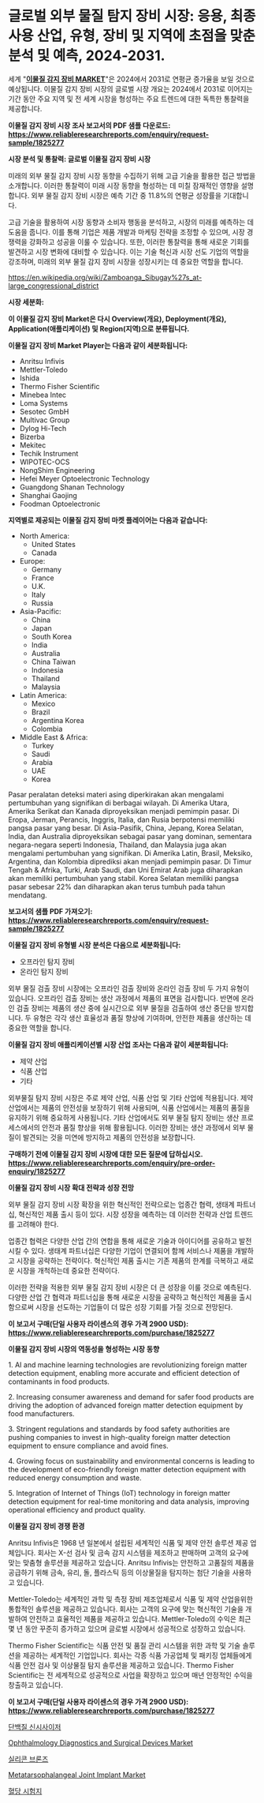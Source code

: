 <p><h1>글로벌 외부 물질 탐지 장비 시장: 응용, 최종 사용 산업, 유형, 장비 및 지역에 초점을 맞춘 분석 및 예측, 2024-2031.</h1></p><p>세계 "<strong><a href="https://www.reliableresearchreports.com/foreign-matter-detection-equipment-r1825277">이물질 감지 장비 MARKET</a></strong>"은 2024에서 2031로 연평균 증가율을 보일 것으로 예상됩니다. 이물질 감지 장비 시장의 글로벌 시장 개요는 2024에서 2031로 이어지는 기간 동안 주요 지역 및 전 세계 시장을 형성하는 주요 트렌드에 대한 독특한 통찰력을 제공합니다.</p>
<p><strong>이물질 감지 장비 시장 조사 보고서의 PDF 샘플 다운로드: <a href="https://www.reliableresearchreports.com/enquiry/request-sample/1825277">https://www.reliableresearchreports.com/enquiry/request-sample/1825277</a></strong></p>
<p><strong>시장 분석 및 통찰력: 글로벌 이물질 감지 장비 시장</strong></p>
<p><p>미래의 외부 물질 감지 장비 시장 동향을 수집하기 위해 고급 기술을 활용한 접근 방법을 소개합니다. 이러한 통찰력이 미래 시장 동향을 형성하는 데 미칠 잠재적인 영향을 설명합니다. 외부 물질 감지 장비 시장은 예측 기간 중 11.8%의 연평균 성장률을 기대합니다.</p><p>고급 기술을 활용하여 시장 동향과 소비자 행동을 분석하고, 시장의 미래를 예측하는 데 도움을 줍니다. 이를 통해 기업은 제품 개발과 마케팅 전략을 조정할 수 있으며, 시장 경쟁력을 강화하고 성공을 이룰 수 있습니다. 또한, 이러한 통찰력을 통해 새로운 기회를 발견하고 시장 변화에 대비할 수 있습니다. 이는 기술 혁신과 시장 선도 기업의 역할을 강조하며, 미래의 외부 물질 감지 장비 시장을 성장시키는 데 중요한 역할을 합니다.</p></p>
<p><a href="%7CAUTHORITHY_DOMAIN_URL%7C">https://en.wikipedia.org/wiki/Zamboanga_Sibugay%27s_at-large_congressional_district</a></p>
<p><strong>시장 세분화:</strong></p>
<p><strong>이 이물질 감지 장비 Market은 다시 Overview(개요), Deployment(개요), Application(애플리케이션) 및 Region(지역)으로 분류됩니다.</strong></p>
<p><strong>이물질 감지 장비 Market Player는 다음과 같이 세분화됩니다:</strong></p>
<p><ul><li>Anritsu Infivis</li><li>Mettler-Toledo</li><li>Ishida</li><li>Thermo Fisher Scientific</li><li>Minebea Intec</li><li>Loma Systems</li><li>Sesotec GmbH</li><li>Multivac Group</li><li>Dylog Hi-Tech</li><li>Bizerba</li><li>Mekitec</li><li>Techik Instrument</li><li>WIPOTEC-OCS</li><li>NongShim Engineering</li><li>Hefei Meyer Optoelectronic Technology</li><li>Guangdong Shanan Technology</li><li>Shanghai Gaojing</li><li>Foodman Optoelectronic</li></ul></p>
<p><strong>지역별로 제공되는 이물질 감지 장비 마켓 플레이어는 다음과 같습니다:</strong></p>
<p><ul>
    <li>
        North America:
        <ul>
            <li>United States</li>
            <li>Canada</li>
        </ul>
    </li>
    <li>
        Europe:
        <ul>
            <li>Germany</li>
            <li>France</li>
            <li>U.K.</li>
            <li>Italy</li>
            <li>Russia</li>
        </ul>
    </li>
    <li>
        Asia-Pacific:
        <ul>
            <li>China</li>
            <li>Japan</li>
            <li>South Korea</li>
            <li>India</li>
            <li>Australia</li>
            <li>China Taiwan</li>
            <li>Indonesia</li>
            <li>Thailand</li>
            <li>Malaysia</li>
        </ul>
    </li>
    <li>
        Latin America:
        <ul>
            <li>Mexico</li>
            <li>Brazil</li>
            <li>Argentina Korea</li>
            <li>Colombia</li>
        </ul>
    </li>
    <li>
        Middle East & Africa:
        <ul>
            <li>Turkey</li>
            <li>Saudi</li>
            <li>Arabia</li>
            <li>UAE</li>
            <li>Korea</li>
        </ul>
    </li>
    </ul></p>
<p><p>Pasar peralatan deteksi materi asing diperkirakan akan mengalami pertumbuhan yang signifikan di berbagai wilayah. Di Amerika Utara, Amerika Serikat dan Kanada diproyeksikan menjadi pemimpin pasar. Di Eropa, Jerman, Perancis, Inggris, Italia, dan Rusia berpotensi memiliki pangsa pasar yang besar. Di Asia-Pasifik, China, Jepang, Korea Selatan, India, dan Australia diproyeksikan sebagai pasar yang dominan, sementara negara-negara seperti Indonesia, Thailand, dan Malaysia juga akan mengalami pertumbuhan yang signifikan. Di Amerika Latin, Brasil, Meksiko, Argentina, dan Kolombia diprediksi akan menjadi pemimpin pasar. Di Timur Tengah & Afrika, Turki, Arab Saudi, dan Uni Emirat Arab juga diharapkan akan memiliki pertumbuhan yang stabil. Korea Selatan memiliki pangsa pasar sebesar 22% dan diharapkan akan terus tumbuh pada tahun mendatang.</p></p>
<p><strong>보고서의 샘플 PDF 가져오기: <a href="https://www.reliableresearchreports.com/enquiry/request-sample/1825277">https://www.reliableresearchreports.com/enquiry/request-sample/1825277</a></strong></p>
<p><strong>이물질 감지 장비 유형별 시장 분석은 다음으로 세분화됩니다:</strong></p>
<p><ul><li>오프라인 탐지 장비</li><li>온라인 탐지 장비</li></ul></p>
<p><p>외부 물질 검출 장비 시장에는 오프라인 검출 장비와 온라인 검출 장비 두 가지 유형이 있습니다. 오프라인 검출 장비는 생산 과정에서 제품의 표면을 검사합니다. 반면에 온라인 검출 장비는 제품의 생산 중에 실시간으로 외부 물질을 검출하여 생산 중단을 방지합니다. 두 유형은 각각 생산 효율성과 품질 향상에 기여하며, 안전한 제품을 생산하는 데 중요한 역할을 합니다.</p></p>
<p><strong>이물질 감지 장비 애플리케이션별 시장 산업 조사는 다음과 같이 세분화됩니다:</strong></p>
<p><ul><li>제약 산업</li><li>식품 산업</li><li>기타</li></ul></p>
<p><p>외부물질 탐지 장비 시장은 주로 제약 산업, 식품 산업 및 기타 산업에 적용됩니다. 제약 산업에서는 제품의 안전성을 보장하기 위해 사용되며, 식품 산업에서는 제품의 품질을 유지하기 위해 중요하게 사용됩니다. 기타 산업에서도 외부 물질 탐지 장비는 생산 프로세스에서의 안전과 품질 향상을 위해 활용됩니다. 이러한 장비는 생산 과정에서 외부 물질이 발견되는 것을 미연에 방지하고 제품의 안전성을 보장합니다.</p></p>
<p><strong>구매하기 전에 이물질 감지 장비 시장에 대한 모든 질문에 답하십시오. <a href="https://www.reliableresearchreports.com/enquiry/pre-order-enquiry/1825277">https://www.reliableresearchreports.com/enquiry/pre-order-enquiry/1825277</a></strong></p>
<p><strong>이물질 감지 장비 시장 확대 전략과 성장 전망</strong></p>
<p><p>외부 물질 감지 장비 시장 확장을 위한 혁신적인 전략으로는 업종간 협력, 생태계 파트너십, 혁신적인 제품 출시 등이 있다. 시장 성장을 예측하는 데 이러한 전략과 산업 트렌드를 고려해야 한다. </p><p>업종간 협력은 다양한 산업 간의 연합을 통해 새로운 기술과 아이디어를 공유하고 발전시킬 수 있다. 생태계 파트너십은 다양한 기업이 연결되어 함께 서비스나 제품을 개발하고 시장을 공략하는 전략이다. 혁신적인 제품 출시는 기존 제품의 한계를 극복하고 새로운 시장을 개척하는데 중요한 전략이다.</p><p>이러한 전략을 적용한 외부 물질 감지 장비 시장은 더 큰 성장을 이룰 것으로 예측된다. 다양한 산업 간 협력과 파트너십을 통해 새로운 시장을 공략하고 혁신적인 제품을 출시함으로써 시장을 선도하는 기업들이 더 많은 성장 기회를 가질 것으로 전망된다.</p></p>
<p><strong>이 보고서 구매(단일 사용자 라이센스의 경우 가격 2900 USD): <a href="https://www.reliableresearchreports.com/purchase/1825277">https://www.reliableresearchreports.com/purchase/1825277</a></strong></p>
<p><strong>이물질 감지 장비 시장의 역동성을 형성하는 시장 동향</strong></p>
<p><p>1. AI and machine learning technologies are revolutionizing foreign matter detection equipment, enabling more accurate and efficient detection of contaminants in food products.</p><p>2. Increasing consumer awareness and demand for safer food products are driving the adoption of advanced foreign matter detection equipment by food manufacturers.</p><p>3. Stringent regulations and standards by food safety authorities are pushing companies to invest in high-quality foreign matter detection equipment to ensure compliance and avoid fines.</p><p>4. Growing focus on sustainability and environmental concerns is leading to the development of eco-friendly foreign matter detection equipment with reduced energy consumption and waste.</p><p>5. Integration of Internet of Things (IoT) technology in foreign matter detection equipment for real-time monitoring and data analysis, improving operational efficiency and product quality.</p></p>
<p><strong>이물질 감지 장비 경쟁 환경</strong></p>
<p><p>Anritsu Infivis은 1968 년 일본에서 설립된 세계적인 식품 및 제약 안전 솔루션 제공 업체입니다. 회사는 X-선 검사 및 금속 감지 시스템을 제조하고 판매하며 고객의 요구에 맞는 맞춤형 솔루션을 제공하고 있습니다. Anritsu Infivis는 안전하고 고품질의 제품을 공급하기 위해 금속, 유리, 돌, 플라스틱 등의 이상물질을 탐지하는 첨단 기술을 사용하고 있습니다.</p><p>Mettler-Toledo는 세계적인 과학 및 측정 장비 제조업체로서 식품 및 제약 산업을위한 통합적인 솔루션을 제공하고 있습니다. 회사는 고객의 요구에 맞는 혁신적인 기술을 개발하여 안전하고 효율적인 제품을 제공하고 있습니다. Mettler-Toledo의 수익은 최근 몇 년 동안 꾸준히 증가하고 있으며 글로벌 시장에서 성공적으로 성장하고 있습니다.</p><p>Thermo Fisher Scientific는 식품 안전 및 품질 관리 시스템을 위한 과학 및 기술 솔루션을 제공하는 세계적인 기업입니다. 회사는 각종 식품 가공업체 및 패키징 업체들에게 식품 안전 검사 및 이상물질 탐지 솔루션을 제공하고 있습니다. Thermo Fisher Scientific는 전 세계적으로 성공적으로 사업을 확장하고 있으며 매년 안정적인 수익을 창출하고 있습니다.</p></p>
<p><strong>이 보고서 구매(단일 사용자 라이센스의 경우 가격 2900 USD): <a href="https://www.reliableresearchreports.com/purchase/1825277">https://www.reliableresearchreports.com/purchase/1825277</a></strong></p>
<p><p><a href="https://medium.com/@jordymiller25/%EB%8B%A8%EB%B0%B1%EC%A7%88-%ED%95%A9%EC%84%B1%EA%B8%B0-%EC%8B%9C%EC%9E%A5-%EC%A0%90%EC%9C%A0%EC%9C%A8-%EB%B0%8F-%EC%8B%9C%EC%9E%A5-%EB%B6%84%EC%84%9D-%EC%84%B1%EC%9E%A5-%EB%8F%99%ED%96%A5-%EB%B0%8F-2024%EB%85%84-2031%EB%85%84-%EA%B8%B0%EA%B0%84%EC%97%90-%EB%8C%80%ED%95%9C-%EC%98%88%EC%B8%A1-bad7ac497cc3">단백질 신시사이저</a></p><p><a href="https://medium.com/@charles.fisher4346/insights-into-the-ophthalmology-diagnostics-and-surgical-devices-industry-market-financial-status-66fcc8e5477f">Ophthalmology Diagnostics and Surgical Devices Market</a></p><p><a href="https://medium.com/@nargishadi90/2024%EB%85%84%EB%B6%80%ED%84%B0-2031%EB%85%84%EA%B9%8C%EC%A7%80%EC%9D%98-%EC%8B%A4%EB%A6%AC%EC%BD%98-%EB%B8%8C%EB%A1%A0%EC%A6%88-%EC%8B%9C%EC%9E%A5-%EC%84%B1%EC%9E%A5-%EC%A0%84%EB%A7%9D%EC%9D%80-%EC%8B%9C%EC%9E%A5%EC%9D%98-%EB%8F%99%ED%96%A5-%EB%B6%84%EC%84%9D-%EC%9D%91%EC%9A%A9-%EB%B6%84%EC%95%BC%EB%B3%84-%EC%A7%80%EC%97%AD%EB%B3%84-%EC%A0%84%EB%A7%9D-%EB%B0%8F-%EC%88%98%EC%9D%B5%EC%9D%84-%EA%B3%A0%EB%A0%A4%ED%95%98%EC%97%AC-%EC%97%B0%ED%8F%89%EA%B7%A0-%EC%84%B1%EC%9E%A5%EB%A5%A0%EC%9D%B4-10-6-%EB%A1%9C-%EC%98%88%EC%83%81%EB%90%A9%EB%8B%88%EB%8B%A4-920e02a4b517">실리콘 브론즈</a></p><p><a href="https://medium.com/@charles.fisher4346/metatarsophalangeal-joint-implant-market-a-global-and-regional-analysis-focus-on-end-user-c9bf911188ce">Metatarsophalangeal Joint Implant Market</a></p><p><a href="https://github.com/sougarounis/Market-Research-Report-List-5/blob/main/2634282101579.md">혈당 시험지</a></p></p>